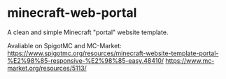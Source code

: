 # minecraft-web-portal
A clean and simple Minecraft "portal" website template.

Avaliable on SpigotMC and MC-Market:
https://www.spigotmc.org/resources/minecraft-website-template-portal-%E2%98%85-responsive-%E2%98%85-easy.48410/
https://www.mc-market.org/resources/5113/
